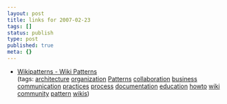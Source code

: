 ```yaml
---
layout: post
title: links for 2007-02-23
tags: []
status: publish
type: post
published: true
meta: {}
---
```

<ul class="delicious">
	<li>
		<div class="delicious-link"><a href="http://www.wikipatterns.com/display/wikipatterns/Wikipatterns">Wikipatterns - Wiki Patterns</a></div>
		<div class="delicious-tags">(tags: <a href="http://del.icio.us/markmorga/architecture">architecture</a> <a href="http://del.icio.us/markmorga/organization">organization</a> <a href="http://del.icio.us/markmorga/Patterns">Patterns</a> <a href="http://del.icio.us/markmorga/collaboration">collaboration</a> <a href="http://del.icio.us/markmorga/business">business</a> <a href="http://del.icio.us/markmorga/communication">communication</a> <a href="http://del.icio.us/markmorga/practices">practices</a> <a href="http://del.icio.us/markmorga/process">process</a> <a href="http://del.icio.us/markmorga/documentation">documentation</a> <a href="http://del.icio.us/markmorga/education">education</a> <a href="http://del.icio.us/markmorga/howto">howto</a> <a href="http://del.icio.us/markmorga/wiki">wiki</a> <a href="http://del.icio.us/markmorga/community">community</a> <a href="http://del.icio.us/markmorga/pattern">pattern</a> <a href="http://del.icio.us/markmorga/wikis">wikis</a>)</div>
	</li>
</ul>
